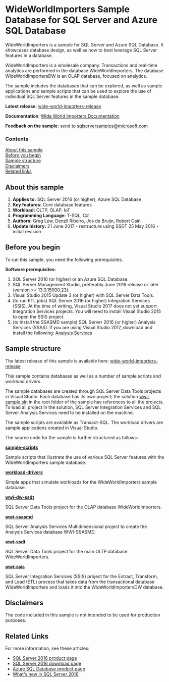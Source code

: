 # WideWorldImporters Sample Database for SQL Server and Azure SQL Database

WideWorldImporters is a sample for SQL Server and Azure SQL Database. It showcases database design, as well as how to best leverage SQL Server features in a database.

WideWorldImporters is a wholesale company. Transactions and real-time analytics are performed in the database WideWorldImporters. The database WideWorldImportersDW is an OLAP database, focused on analytics.

The sample includes the databases that can be explored, as well as sample applications and sample scripts that can be used to explore the use of individual SQL Server features in the sample database.

**Latest release**: [wide-world-importers-release](http://go.microsoft.com/fwlink/?LinkID=800630)

**Documentation**: [Wide World Importers Documentation](http://go.microsoft.com/fwlink/?LinkID=800631)

**Feedback on the sample**: send to [sqlserversamples@microsoft.com](mailto:sqlserversamples@microsoft.com)

### Contents

[About this sample](#about-this-sample)<br/>
[Before you begin](#before-you-begin)<br/>
[Sample structure](#run-this-sample)<br/>
[Disclaimers](#disclaimers)<br/>
[Related links](#related-links)<br/>


<a name=about-this-sample></a>

## About this sample

<!-- Delete the ones that don't apply -->
1. **Applies to:** SQL Server 2016 (or higher), Azure SQL Database
1. **Key features:** Core database features
1. **Workload:** OLTP, OLAP, IoT
1. **Programming Language:** T-SQL, C#
1. **Authors:** Greg Low, Denzil Ribeiro, Jos de Bruijn, Robert Cain
1. **Update history:**
	21 June 2017 - restructure using SSDT
	25 May 2016 - initial revision


<a name=before-you-begin></a>

## Before you begin

To run this sample, you need the following prerequisites.

**Software prerequisites:**

<!-- Examples -->
1. SQL Server 2016 (or higher) or an Azure SQL Database.
1. SQL Server Management Studio, preferably June 2016 release or later (version >= 13.0.15000.23).
1. Visual Studio 2015 Update 3 (or higher) with SQL Server Data Tools.
1. (to run ETL jobs) SQL Server 2016 (or higher) Integration Services (SSIS). At the time of writing, Visual Studio 2017 does not yet support Integration Services projects. You will need to install Visual Studio 2015 to open the SSIS project.
1. (to install the SSASMD sample) SQL Server 2016 (or higher) Analysis Services (SSAS). If you are using Visual Studio 2017, download and install the following: [Analysis Services](https://marketplace.visualstudio.com/items?itemName=ProBITools.MicrosoftAnalysisServicesModelingProjects)

<a name=run-this-sample></a>

## Sample structure

The latest release of this sample is available here: [wide-world-importers-release](http://go.microsoft.com/fwlink/?LinkID=800630)

This sample contains databases as well as a number of sample scripts and workload drivers.

The sample databases are created through SQL Server Data Tools projects in Visual Studio. Each database has its own project; the solution [wwi-sample.sln](wwi-sample.sln) in the root folder of the sample has references to all the projects. To load all project in the solution, SQL Server Integration Services and SQL Server Analysis Services need to be installed on the machine.

The sample scripts are available as Transact-SQL. The workload drivers are sample applications created in Visual Studio.

The source code for the sample is further structured as follows:

__[sample-scripts](sample-scripts/)__

Sample scripts that illustrate the use of various SQL Server features with the WideWorldImporters sample database.

__[workload-drivers](workload-drivers/)__

Simple apps that simulate workloads for the WideWorldImporters sample database.

__[wwi-dw-ssdt](wwi-dw-ssdt/)__

SQL Server Data Tools project for the OLAP database WideWorldImporters.

__[wwi-ssasmd](wwi-ssasmd/)__

SQL Server Analysis Services Multidimensional project to create the Analysis Services database WWI-SSASMD.

__[wwi-ssdt](wwi-ssdt/)__

SQL Server Data Tools project for the main OLTP database WideWorldImporters.

__[wwi-ssis](wwi-ssis/)__

SQL Server Integration Services (SSIS) project for the Extract, Transform, and Load (ETL) process that takes data from the transactional database WideWorldImporters and loads it into the WideWorldImportersDW database.



<a name=disclaimers></a>

## Disclaimers
The code included in this sample is not intended to be used for production purposes.

<a name=related-links></a>

## Related Links
<!-- Links to more articles. Remember to delete "en-us" from the link path. -->
For more information, see these articles:
- [SQL Server 2016 product page](https://www.microsoft.com/server-cloud/products/sql-server-2016/)
- [SQL Server 2016 download page](https://www.microsoft.com/evalcenter/evaluate-sql-server-2016)
- [Azure SQL Database product page](https://azure.microsoft.com/services/sql-database/)
- [What's new in SQL Server 2016](https://msdn.microsoft.com/en-us/library/bb500435.aspx)
